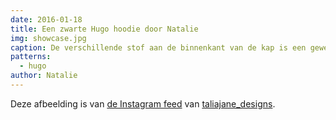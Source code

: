 ```yaml
---
date: 2016-01-18
title: Een zwarte Hugo hoodie door Natalie
img: showcase.jpg
caption: De verschillende stof aan de binnenkant van de kap is een geweldig detail
patterns:
  - hugo
author: Natalie
---
```


Deze afbeelding is van [de Instagram feed](https://www.instagram.com/p/BAqm70Lqg9o/) van [taliajane_designs](https://www.instagram.com/taliajane_designs/).